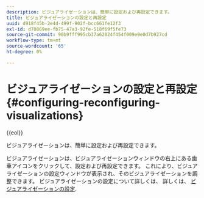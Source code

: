 ```yaml
---
description: ビジュアライゼーションは、簡単に設定および再設定できます。
title: ビジュアライゼーションの設定と再設定
uuid: d918f45b-2e4d-499f-902f-bcc661fe12f3
exl-id: d70869ee-fb75-47a3-92fe-518f69f5fe73
source-git-commit: 90b9fff995cb37a62024f454f009e9e0d7b927cd
workflow-type: tm+mt
source-wordcount: '65'
ht-degree: 0%

---
```


# ビジュアライゼーションの設定と再設定{#configuring-reconfiguring-visualizations}

{{eol}}

ビジュアライゼーションは、簡単に設定および再設定できます。

ビジュアライゼーションは、ビジュアライゼーションウィンドウの右上にある歯車アイコンをクリックして、設定および再設定できます。 これにより、ビジュアライゼーションの設定ウィンドウが表示され、そのビジュアライゼーションを調整できます。 ビジュアライゼーションの設定について詳しくは、 詳しくは、 [ビジュアライゼーションの設定](../../../../home/c-adobe-data-workbench-dashboard/c-visualizations/c-configuring-visualizations.md#concept-edc3c7270ffe429c9aab8ceca429b570).
